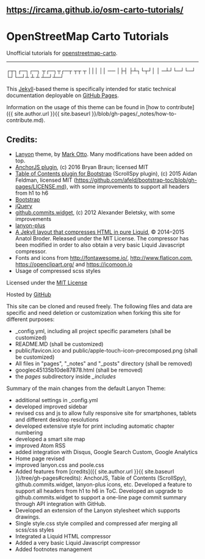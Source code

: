 ## https://ircama.github.io/osm-carto-tutorials/

# OpenStreetMap Carto Tutorials

Unofficial tutorials for [openstreetmap-carto](https://github.com/gravitystorm/openstreetmap-carto).

-------------

  ┌┬┐┌─┐┌─┐   ┬┌─┐┬┌─┬ ┬┬  ┬
   │││ ││  ── │├┤ ├┴┐└┬┘│  │
  ─┴┘└─┘└─┘  └┘└─┘┴ ┴ ┴ ┴─┘┴─┘

This [Jekyll](http://jekyllrb.com/)-based theme is specifically intended for static technical documentation deployable on [GitHub Pages](https://pages.github.com/).

Information on the usage of this theme can be found in [how to contribute]({{ site.author.url }}{{ site.baseurl }}/blob/gh-pages/_notes/how-to-contribute.md).

## Credits:

* [Lanyon](http://lanyon.getpoole.com) theme, by [Mark Otto](https://github.com/mdo). Many modifications have been added on top.
* [AnchorJS plugin](https://github.com/bryanbraun/anchorjs), (c) 2016 Bryan Braun; licensed MIT
* [Table of Contents plugin for Bootstrap](https://afeld.github.io/bootstrap-toc/) (ScrollSpy plugin), (c) 2015 Aidan Feldman, licensed MIT (https://github.com/afeld/bootstrap-toc/blob/gh-pages/LICENSE.md), with some improvements to support all headers from h1 to h6
* [Bootstrap](getbootstrap.com)
* [jQuery](https://jquery.com/)
* [github.commits.widget](https://github.com/alexanderbeletsky/github-commits-widget), (c) 2012 Alexander Beletsky, with some improvements
* [lanyon-plus](https://github.com/dyndna/lanyon-plus)
* [A Jekyll layout that compresses HTML in pure Liquid](https://github.com/penibelst/jekyll-compress-html), © 2014–2015 Anatol Broder. Released under the MIT License. The compressor has been modified in order to also obtain a very basic Liquid Javascript compressor.
* Fonts and icons from http://fontawesome.io/, http://www.flaticon.com, https://openclipart.org/ and https://icomoon.io
* Usage of compressed scss styles

Licensed under the [MIT License](http://opensource.org/licenses/MIT)

Hosted by [GitHub](https://github.com)

This site can be cloned and reused freely. The following files and data are specific and need deletion or customization when forking this site for different purposes:

- _config.yml, including all project specific parameters (shall be customized)
- README.MD (shall be customized)
- public/favicon.ico and public/apple-touch-icon-precomposed.png (shall be customized)
- All files in "pages", "_notes" and "_posts" directory (shall be removed)
- googlec45135b10de87878.html (shall be removed)
- the *pages* subdirectory inside *_includes*

Summary of the main changes from the default Lanyon Theme:

 * additional settings in _config.yml
 * developed improved sidebar
 * revised css and js to allow fully responsive site for smartphones, tablets and different desktop resolutions
 * developed extensive style for print including automatic chapter numbering
 * developed a smart site map
 * improved Atom RSS
 * added integration with Disqus, Google Search Custom, Google Analytics
 * Home page revised
 * improved lanyon.css and poole.css
 * Added features from [credits]({{ site.author.url }}{{ site.baseurl }}/tree/gh-pages#credits): AnchorJS, Table of Contents (ScrollSpy), github.commits.widget, lanyon-plus icons, etc. Developed a feature to support all headers from h1 to h6 in ToC. Developed an upgrade to github.commits.widget to support a one-line page commit summary through API integration with GitHub.
 * Developed an extension of the Lanyon stylesheet which supports drawings.
 * Single style.css style compiled and compressed afer merging all scss/css styles
 * Integrated a Liquid HTML compressor
 * Added a very basic Liquid Javascript compressor
 * Added footnotes management
 